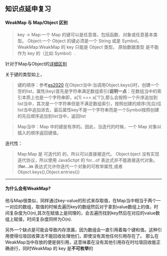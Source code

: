 ## 知识点延申复习
#### WeakMap 与 Map/Object 区别
> key ->
Map:一个 Map 的键可以是任意值，包括函数、对象或任意基本类型。
Object:一个 Object 的键必须是一个 String 或是 Symbol。
WeakMap:WeakMap 的 key 只能是 Object 类型。 原始数据类型 是不能作为 key 的（比如 Symbol）.

针对于Map与Object的[详细区别](https://developer.mozilla.org/zh-CN/docs/Web/JavaScript/Reference/Global_Objects/Map#objects_%E5%92%8C_maps_%E7%9A%84%E6%AF%94%E8%BE%83)

关于键的类型如上，
> 键的顺序：参考[es2020](https://262.ecma-international.org/11.0/#sec-ordinaryownpropertykeys)
在Object当中:当调用Object.keys()时，创建一个空的list，属性(key)首先是字符串满足数组索引(**说明一点**：在数组当中的索引本质上也是一个字符串即，a[1] === a['1']),那么会按照一个升序追加到list当中，其次是一个字符串但是不满足数组索引，按照创建的顺序(先后)往list当中追加进去，最后属性key不是一个字符串而是一个Symbol按照创建的先后顺序追加到list当中，返回list

> Map当中：Map 中的键是有序的。因此，当迭代的时候，一个 Map 对象以插入的顺序返回键值。



迭代性：
> Map:Map 是 可迭代的 的，所以可以直接被迭代。
 Object:bject 没有实现 迭代协议，所以使用 JavaSctipt 的 for...of 表达式并不能直接迭代对象。(**for...in** 表达式允许你迭代一个对象的可枚举属性,或者Object.keys(),Object.entries())
***
#### 为什么会有**WeakMap**?
他与Map很类似，同样通过key-value的形式来存取值，在Map当中相当于两个一一对应的数组，取值的时候去遍历key的数组然后对于拿到value数组上的值，时间复杂度为O(n),其次在赋值上是同理的，会去遍历找到key然后在对应的value数组上赋值，时间复杂度同样为O(n).

另外一个缺点是可能会导致内存泄漏，因为数组会一直引用着每个键和值。这种引用使得垃圾回收算法不能回收处理他们，即使没有其他任何引用存在了。
那么在WeakMap当中存放的便是弱引用，这意味着在没有其他引用存在时垃圾回收能正确进行，同时WeakMap 的 key 是**不可枚举**的
